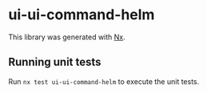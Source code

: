 # ui-ui-command-helm

This library was generated with [Nx](https://nx.dev).

## Running unit tests

Run `nx test ui-ui-command-helm` to execute the unit tests.
